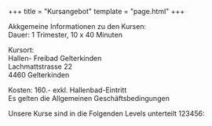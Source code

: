 +++
title = "Kursangebot"
template = "page.html"
+++


Akkgemeine Informationen zu den Kursen:\
Dauer: 1 Trimester, 10 x 40 Minuten

Kursort:\
Hallen- Freibad Gelterkinden\
Lachmattstrasse 22\
4460 Gelterkinden

Kosten: 160.- exkl. Hallenbad-Eintritt\
Es gelten die Allgemeinen Geschäftsbedingungen

Unsere Kurse sind in die Folgenden Levels unterteilt 123456: 
<!-- 
    Akkordeon mit allen Kursen wird nach allem Text eingefügt. 
    Beschreibungen sind in kursbeschreibungen.yaml
-->
